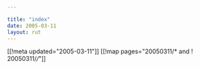 ```yaml
---

title: "index"
date: 2005-03-11
layout: rut
---
```


[[!meta updated="2005-03-11"]]
[[!map pages="20050311/* and ! 20050311/*/*"]]
